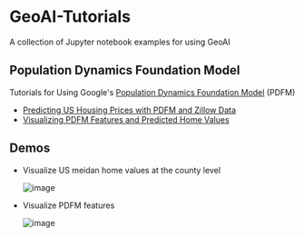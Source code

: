 # GeoAI-Tutorials

A collection of Jupyter notebook examples for using GeoAI

## Population Dynamics Foundation Model

Tutorials for Using Google's [Population Dynamics Foundation Model](https://github.com/google-research/population-dynamics) (PDFM)

- [Predicting US Housing Prices with PDFM and Zillow Data](https://geoai-tutorials.gishub.org/PDFM/zillow_home_value)
- [Visualizing PDFM Features and Predicted Home Values](https://geoai-tutorials.gishub.org/PDFM/map_pdfm_features)

## Demos

- Visualize US meidan home values at the county level

  ![image](https://github.com/user-attachments/assets/9052e391-a26a-4a75-9ffe-d4abac3c0fce)

- Visualize PDFM features

  ![image](https://github.com/user-attachments/assets/fd1b233b-2be0-47c3-b2d0-f53601020604)
